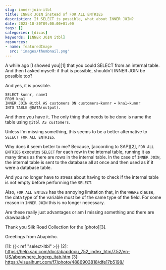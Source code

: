 ```yaml
---
slug: inner-join-itbl
title: INNER JOIN instead of FOR ALL ENTRIES
description: If SELECT is possible, what about INNER JOIN?
date: 2023-10-30T09:00:00+01:00
tags: []
categories: [dicas]
keywords: [INNER JOIN itbl]
resources:
- name: featuredImage
  src: 'images/thumbnail.png'
---
```


A while ago [I showed you][1] that you could SELECT from an internal table. And then I asked myself: if that is possible, shouldn't INNER JOIN be possible too?

<!--more-->

And yes, it is possible.

```abap
SELECT kunnr, name1
FROM kna1
INNER JOIN @itbl AS customers ON customers~kunnr = kna1~kunnr
INTO TABLE @DATA(output).
```

And there you have it. The only thing that needs to be done is name the table using `@itbl AS customers`.

Unless I'm missing something, this seems to be a better alternative to `SELECT FOR ALL ENTRIES`.

Why does it seem better to me? Because, [according to SAP][2], `FOR ALL ENTRIES` executes `SELECT` for each row in the internal table, running it as many times as there are rows in the internal table. In the case of `INNER JOIN`, the internal table is sent to the database all at once and then used as if it were a database table.

And you no longer have to stress about having to check if the internal table is not empty before performing the `SELECT`.

Also, `FOR ALL ENTIES` has the annoying limitation that, in the `WHERE` clause, the data type of the variable must be of the same type of the field. For some reason in `INNER JOIN` this is no longer necessary.

Are these really just advantages or am I missing something and there are drawbacks?

Thank you Silk Road Collection for the [photo][3].

Greetings from Abapinho.

[1]: {{< ref "select-itbl" >}}
[2]: <https://help.sap.com/doc/abapdocu_752_index_htm/7.52/en-US/abenwhere_logexp_itab.htm>
[3]: <https://visualhunt.com/f7/photo/4886903818/dfe17b5198/>
